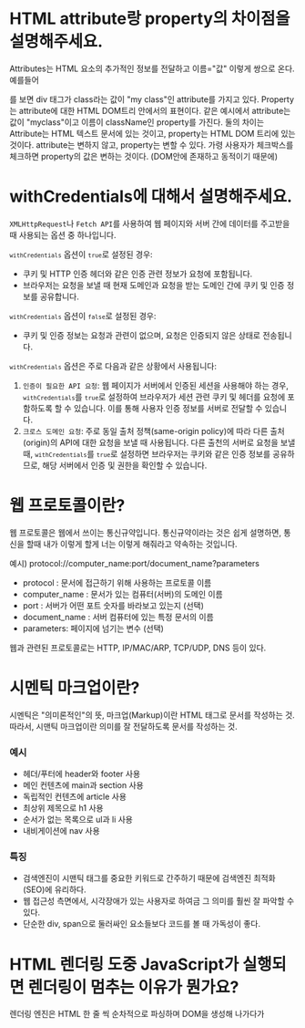 # HTML attribute랑 property의 차이점을 설명해주세요.

Attributes는 HTML 요소의 추가적인 정보를 전달하고 이름="값" 이렇게 쌍으로 온다. 예를들어 <div class="my class"></div> 를 보면 div 태그가 class라는 값이 "my class"인 attribute를 가지고 있다.
Property는 attribute에 대한 HTML DOM트리 안에서의 표현이다. 같은 예시에서 attribute는 값이 "myclass"이고 이름이 className인 property를 가진다.
둘의 차이는 Attribute는 HTML 텍스트 문서에 있는 것이고, property는 HTML DOM 트리에 있는 것이다. attribute는 변하지 않고, property는 변할 수 있다. 가령 사용자가 체크박스를 체크하면 property의 값은 변하는 것이다. (DOM안에 존재하고 동적이기 때문에)

# withCredentials에 대해서 설명해주세요.

<code>XMLHttpRequest</code>나 <code>Fetch API</code>를 사용하여 웹 페이지와 서버 간에 데이터를 주고받을 때 사용되는 옵션 중 하나입니다.

<code>`withCredentials`</code> 옵션이 <code>`true`</code>로 설정된 경우:

- 쿠키 및 HTTP 인증 헤더와 같은 인증 관련 정보가 요청에 포함됩니다.
- 브라우저는 요청을 보낼 때 현재 도메인과 요청을 받는 도메인 간에 쿠키 및 인증 정보를 공유합니다.

<code>`withCredentials`</code> 옵션이 <code>`false`</code>로 설정된 경우:

- 쿠키 및 인증 정보는 요청과 관련이 없으며, 요청은 인증되지 않은 상태로 전송됩니다.

<code>`withCredentials`</code> 옵션은 주로 다음과 같은 상황에서 사용됩니다:

1. <code>인증이 필요한 API 요청</code>: 웹 페이지가 서버에서 인증된 세션을 사용해야 하는 경우, <code>`withCredentials`</code>를 <code>`true`</code>로 설정하여 브라우저가 세션 관련 쿠키 및 헤더를 요청에 포함하도록 할 수 있습니다. 이를 통해 사용자 인증 정보를 서버로 전달할 수 있습니다.
2. <code>크로스 도메인 요청</code>: 주로 동일 출처 정책(same-origin policy)에 따라 다른 출처(origin)의 API에 대한 요청을 보낼 때 사용됩니다. 다른 출천의 서버로 요청을 보낼 때, <code>`withCredentials`</code>를 <code>`true`</code>로 설정하면 브라우저는 쿠키와 같은 인증 정보를 공유하므로, 해당 서버에서 인증 및 권한을 확인할 수 있습니다.

# 웹 프로토콜이란?

웹 프로토콜은 웹에서 쓰이는 통신규약입니다. 통신규약이라는 것은 쉽게 설명하면, 통신을 할때 내가 이렇게 할게 너는 이렇게 해줘라고 약속하는 것입니다.

예시)  protocol://computer_name:port/document_name?parameters

- protocol : 문서에 접근하기 위해 사용하는 프로토콜 이름
- computer_name : 문서가 있는 컴퓨터(서버)의 도메인 이름
- port : 서버가 어떤 포트 숫자를 바라보고 있는지 (선택)
- document_name : 서버 컴퓨터에 있는 특정 문서의 이름
- parameters: 페이지에 넘기는 변수 (선택)

웹과 관련된 프로토콜로는 HTTP, IP/MAC/ARP, TCP/UDP, DNS 등이 있다.

# 시멘틱 마크업이란?

시멘틱은 "의미론적인"의 뜻, 마크업(Markup)이란 HTML 태그로 문서를 작성하는 것.
따라서, 시맨틱 마크업이란 의미를 잘 전달하도록 문서를 작성하는 것.

### 예시
- 헤더/푸터에 header와 footer 사용
- 메인 컨텐츠에 main과 section 사용
- 독립적인 컨텐츠에 article 사용
- 최상위 제목으로 h1 사용
- 순서가 없는 목록으로 ul과 li 사용
- 내비게이션에 nav 사용

### 특징
- 검색엔진이 시맨틱 태그를 중요한 키워드로 간주하기 때문에 검색엔진 최적화(SEO)에 유리하다.
- 웹 접근성 측면에서, 시각장애가 있는 사용자로 하여금 그 의미를 훨씬 잘 파악할 수 있다.
- 단순한 div, span으로 둘러싸인 요소들보다 코드를 볼 때 가독성이 좋다.

# HTML 렌더링 도중 JavaScript가 실행되면 렌더링이 멈추는 이유가 뭔가요?

렌더링 엔진은 HTML 한 줄 씩 순차적으로 파싱하며 DOM을 생성해 나가다가 <script> 태그를 만나면 파싱을 중지한다. JS 코드를 파싱하기 위해 JS 엔진에 제어권을 넘기게 되는데, 파싱이 끝나면 다시 렌더링 엔진에 제어권을 넘겨 중단된 부분부터 HTML 파싱을 재개하며 DOM 트리를 생성한다.
- 이러한 원리 때문에 스크립트 소스는 body 태그 끝에 두는 것을 권장한다. ⇒ 스크립트 먼저 파싱 되면 레이아웃이 제대로 구성되지 않은 상태로 뷰를 제공할 수 있기 때문에 UX를 떨어지는 결과를 초래한다.
- 자바스크립트 파싱과 실행은 브라우저 엔진이 아닌 자바스크립트 엔진에서 처리한다.

# 프로그레시브 렌더링(Progressive Rendering)이 무엇인가?

프로그레시브 렌더링은 컨텐츠를 가능한 빨리 표시하기 위해 성능을 향상시키는 기술이다. 인터넷 속도가 느리거나 불안정한 모바일 환경이 아직 많이 남아있기 때문에 이럴 때 유용하게 사용한다. 대표적으로 레이지 로딩이 있다. 이미지를 한 번에 로드하는 것이 아니라, 자바스크립트를 통해 사용자가 표시하려는 부분만 스크롤 시에 이미지를 로드하는 것이다.

# Aria 속성에 대해서 알려주세요

접근가능한 리치 인터넷 어플리케이션(Accessible Rich Internet Applications, ARIA)은 장애를 가진 사용자가 웹 콘텐츠와 웹 어플리케이션(특히 JavaScript를 사용하여 개발한 경우)에 더 쉽게 접근할 수 있는 방법을 정의하는 여러 특성을 말한다.

ARIA는 HTML을 보충해, 일반적으로 보조 기술이 알 수 없는 상호작용 및 흔히 쓰이는 어플리케이션 위젯에 필요한 정보를 제공한다.

참고로 Aria로 제공되는 많은 기능들이 HTML에서 태그로 이미 제공되므로 웬만한 상황에서는 태그를 활용하는 것이 좋다.

ex)
```html
<div
  id="percent-loaded"
  role="progressbar"
  aria-valuenow="75"
  aria-valuemin="0"
  aria-valuemax="100"></div>
```

<details>
  <summary>다양한 속성값 알아보기</summary>

- role="application"

동일요소x,div요소와같이 그룹역할을하는 요소로 대체

- role="banner"

비슷한 의미로 <header>사용가능 -> <header role="banner"> 로 사용시 1페이지에서 1개만 사용하기를 권장

- role="navigation"

<nav>와 동일

- role="main"

<main>과 동일 ->1페이지 내에 1개만 사용가능하다. 본문의 주요 컨텐츠 영역

- role="aside"

<aside>와 동일, 주요컨텐츠와 연관이 적은 의미를 가진 영역

- role="form"

<form>와 동일, 서버에 전송될 수 있는 콘텐츠, 폼관련 요소 모임

- role="search"

검색 역할을 담당하는 서식영역, <div>또는 <form>에 사용권장.

- role="contentinfo"

<footer>와 비슷, <footer role="contentinfo">로 사용시 한 페이지에 한개요소만 사용하길 권장.

- role="button"

p, span, div에서도 버튼컨트롤로 사용된다는 것을 스크린리더에 인식시킬 수 있다.

가능하면 button role보다 기본 html의 <button>, <input type="button">, <input type="submit">을 사용해야 한다. 기본html요소들은 추가 사용자 정의 없이 키보드 포커스를 지원한다.

- role="tablist"

탭메뉴 등의 리스트임을 사용자에게 전달한다.

- role="tab"

보조기기가 탭으로 인식.

- role="tabpanel"

보조기기가 탭 패널로 인식

- role="presentation", role="none"

semantic의미를 요소와 그 자식요소로부터 제거하기 위해서 사용한다. 시각적으로 게시하는 용도의 요소에 적용. none은 최근에 나온 속성값으로 presentation과 같은역할을 한다. 호환성문제가 있을 수 있으니까 두개 다 기입해 주는것이 좋음.

- role="group"

라디오 버튼과 같이 여러개의 옵션 중 한가지를 선택 할 때, name속성값에 같은 값을 넣어줘서 그룹화 하더라도 스크린리더 사용자는 시각적으로 볼수있는 사용자와 달리 묶여있는 그룹이라는 것을 인식하기 어렵다. 이러한경우 role="group"를 부여하여 같은 그룹이라는 것을 인식시킨다.

확장되어 있는 상태의 탭 패널

aria-expanded로 현재 탭 패널이 펼쳐짐(활성화)상태 라는 것을전달. (false=접힌상태)

<div role="tabpanel" aria-expanded="true">
input에 입력된 값이 유효한지 판단하기 위한 것

<input type="text" aria-invalid="true">
true는 오류가 발생한 상태라는 것을 전달.

선택된 상태의 토글버튼: pressed를 이용하여 해당 요소를 토글버튼으로 정의하여 준다. true는 누른상태, false는 누르지않은 상태, mixed는 부분적으로 눌린상태이다.

<button aria-pressed="true">
true는 현재 버튼이 눌림상태라는 것을 전달한다.
  
</details>

# script 태그에서 async와 defer의 차이

브라우저는 기본적으로 문서를 파싱해 읽다가 **자바스크립트를 만나면 진행하고 있던 파싱을 멈추고** 스크립트를 다운 → 파싱 → 실행한 후 다시 문서를 파싱하게 된다.

## async 속성을 쓰면

브라우저는 문서를 파싱하는 동안 해당 스크립트를 만나면 문서 파싱과 함께 스크립트를 다운 받고 스크립트 다운이 완료되면 즉시 스크립트를 실행하게 된다. 

## defer 속성을 쓰면

브라우저는 문서를 파싱하는 동안 해당 스크립트를 만나면 스크립트를 다운로드는 하지만 문서 파싱을 멈추지 않고 끝까지 수행하고 html 태그를 만났을 때 스크립트를 실행한다. (일반 스크립트를 body 태그 맨 마지막에 작성하는 것과 비슷한 효과를 준다.)

### 공통점

- 브라우저에서 async, defer 모두 사용하지 않는 것이 기본값이다.
- 스크립트를 다운로드 하는 동안 HTML이 중단되지 않는다.

### 차이점

- async는 스크립트가 다운로드 됐을 때 곧바로 실행하고 defer는 HTML을 완전히 읽은 후에 실행한다.
- async는 먼저 다운로드 된 순서대로 실행하기 때문에 JS파일이 의존적이라면 문제가 생길 수 있고 defer는 모든 스크립트 파일들이 다운로드 된 이후에 실행 되기 때문에 훨씬 안전하다
